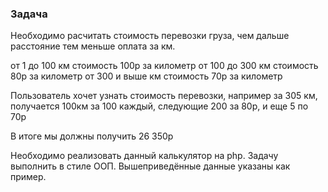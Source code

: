 ### Задача

Необходимо расчитать стоимость перевозки груза, чем дальше расстояние тем меньше оплата за км.

от 1 до 100 км стоимость 100р за километр
от 100 до 300 км стоимость 80р за километр
от 300 и выше км стоимость 70р за километр

Пользователь хочет узнать стоимость перевозки, например за 305 км,
получается 100км за 100 каждый,
следующие 200 за 80р,
и еще 5 по 70р

В итоге мы должны получить
26 350р

Необходимо реализовать данный калькулятор на php.
Задачу выполнить в стиле ООП. Вышеприведённые данные указаны как пример.
